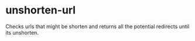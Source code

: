 # unshorten-url

Checks urls that might be shorten and returns all the potential redirects until its unshorten.
